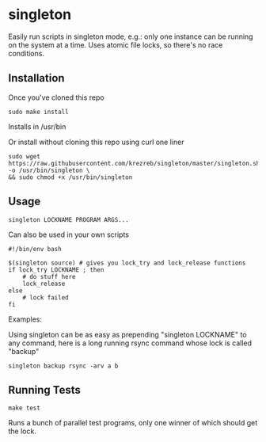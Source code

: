 # singleton

Easily run scripts in singleton mode, e.g.: only one instance can be running on the system at a time.  Uses atomic file locks, so there's no race conditions.

## Installation

Once you've cloned this repo

`sudo make install` 

Installs in /usr/bin

Or install without cloning this repo using curl one liner

```
sudo wget  https://raw.githubusercontent.com/krezreb/singleton/master/singleton.sh -o /usr/bin/singleton \
&& sudo chmod +x /usr/bin/singleton
```

## Usage

`singleton LOCKNAME PROGRAM ARGS...`

Can also be used in your own scripts

```
#!/bin/env bash

$(singleton source) # gives you lock_try and lock_release functions
if lock_try LOCKNAME ; then
    # do stuff here
    lock_release
else
    # lock failed
fi
```

Examples:

Using singleton can be as easy as prepending "singleton LOCKNAME" to any command, here is a long running rsync command whose lock is called "backup"

```
singleton backup rsync -arv a b
```


## Running Tests

`make test` 

Runs a bunch of parallel test programs, only one winner of which should get the lock. 